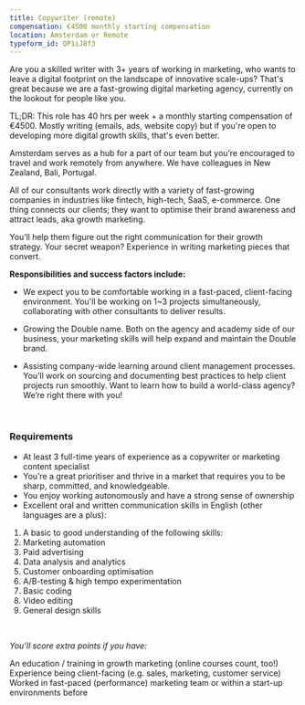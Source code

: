 ```yaml
---
title: Copywriter (remote)
compensation: €4500 monthly starting compensation
location: Amsterdam or Remote
typeform_id: QP1iJ8f3
---
```


Are you a skilled writer with 3+ years of working in marketing, who wants to leave a digital footprint on the landscape of innovative scale-ups? That's great because we are a fast-growing digital marketing agency, currently on the lookout for people like you.

TL;DR: This role has 40 hrs per week + a monthly starting compensation of €4500. Mostly writing (emails, ads, website copy) but if you're open to developing more digital growth skills, that's even better.

Amsterdam serves as a hub for a part of our team but you’re encouraged to travel and work remotely from anywhere. We have colleagues in New Zealand, Bali, Portugal.

All of our consultants work directly with a variety of fast-growing companies in industries like fintech, high-tech, SaaS, e-commerce. One thing connects our clients; they want to optimise their brand awareness and attract leads, aka growth marketing.

You’ll help them figure out the right communication for their growth strategy. Your secret weapon? Experience in writing marketing pieces that convert.

**Responsibilities and success factors include:**

- We expect you to be comfortable working in a fast-paced, client-facing environment. You'll be working on 1~3 projects simultaneously, collaborating with other consultants to deliver results.

- Growing the Double name. Both on the agency and academy side of our business, your marketing skills will help expand and maintain the Double brand.

- Assisting company-wide learning around client management processes. You’ll work on sourcing and documenting best practices to help client projects run smoothly. Want to learn how to build a world-class agency? We’re right there with you!

<br />

### Requirements

- At least 3 full-time years of experience as a copywriter or marketing content specialist
- You’re a great prioritiser and thrive in a market that requires you to be sharp, committed, and knowledgeable.
- You enjoy working autonomously and have a strong sense of ownership
- Excellent oral and written communication skills in English (other languages are a plus):

1. A basic to good understanding of the following skills:
2. Marketing automation
3. Paid advertising
4. Data analysis and analytics
5. Customer onboarding optimisation
6. A/B-testing & high tempo experimentation
7. Basic coding
8. Video editing
9. General design skills

<br />

_You’ll score extra points if you have:_

An education / training in growth marketing (online courses count, too!)
Experience being client-facing (e.g. sales, marketing, customer service)
Worked in fast-paced (performance) marketing team or within a start-up environments before
